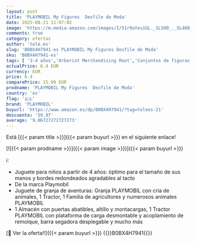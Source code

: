 ```yaml
---
layout: post
title: 'PLAYMOBIL My Figures  Desfile de Moda'
date: 2025-08-21 11:07:02
image: 'https://m.media-amazon.com/images/I/51r9uYeu1GL._SL500_._SL400_.jpg'
comments: true
category: ofertas
author: 'tole.es'
slug: 'B0BX4H7941-es PLAYMOBIL My Figures Desfile de Moda'
sku: 'B0BX4H7941-es'
tags: [ '3-4 años','Arborist Merchandising Root','Conjuntos de figuras de juguete','Juguetes','Juguetes y juegos','Muñecos y figuras','Self Service','Special Features Stores','b6d17eda-2c26-45ed-a098-453a9f96e839_0','b6d17eda-2c26-45ed-a098-453a9f96e839_1801','playmobil','🇪🇸', ]
actualPrice: 6.4 EUR
currency: EUR
price: 6.4
comparePrice: 15.99 EUR
prodname: 'PLAYMOBIL My Figures  Desfile de Moda'
country: 'es'
flag: '🇪🇸'
brand: 'PLAYMOBIL'
buyurl: 'https://www.amazon.es/dp/B0BX4H7941/?tag=tolees-21'
descuento: '59.97'
average: '9.06727272727273'
---
```


Está [{{< param title >}}]({{< param buyurl >}}) en el siguiente enlace!

[![{{< param prodname >}}]({{< param image >}})]({{< param buyurl >}})

ℹ️:

- Juguete para niños a partir de 4 años: óptimo para el tamaño de sus manos y bordes redondeados agradables al tacto
- De la marca Playmobil
- Juguete de granja de aventuras: Granja PLAYMOBIL con cría de animales, 1 Tractor, 1 Familia de agricultores y numerosos animales PLAYMOBIL
- 1 Almacén con puertas abatibles, altillo y montacargas, 1 Tractor PLAYMOBIL con plataforma de carga desmontable y acoplamiento de remolque, barra segadora desplegable y mucho más

[🛒 Ver la oferta!!]({{< param buyurl >}})
{{<world>}}B0BX4H7941{{</world>}}
